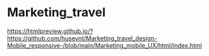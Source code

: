 # Marketing_travel
https://htmlpreview.github.io/?https://github.com/huseynt/Marketing_travel_design-Mobile_responsive-/blob/main/Marketing_mobile_UX/html/index.html
